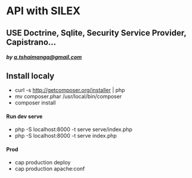 # API with SILEX

## USE Doctrine, Sqlite, Security Service Provider, Capistrano...
##### by q.tshaimanga@gmail.com

## Install localy
  - curl -s http://getcomposer.org/installer | php
  - mv composer.phar /usr/local/bin/composer
  - composer install

#### Run dev serve
  - php -S localhost:8000 -t serve serve/index.php
  - php -S localhost:8000 -t serve index.php

#### Prod
  - cap production deploy
  - cap production apache:conf
